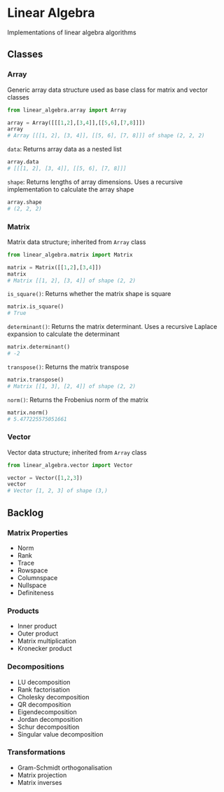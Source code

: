 # Linear Algebra

Implementations of linear algebra algorithms

## Classes

### Array

Generic array data structure used as base class for matrix and vector classes
```python
from linear_algebra.array import Array

array = Array([[[1,2],[3,4]],[[5,6],[7,8]]])
array
# Array [[[1, 2], [3, 4]], [[5, 6], [7, 8]]] of shape (2, 2, 2)
```

`data`: Returns array data as a nested list
```python
array.data
# [[[1, 2], [3, 4]], [[5, 6], [7, 8]]]
```

`shape`: Returns lengths of array dimensions. Uses a recursive implementation to calculate the array shape
```python
array.shape
# (2, 2, 2)
```

### Matrix

Matrix data structure; inherited from `Array` class
```python
from linear_algebra.matrix import Matrix

matrix = Matrix([[1,2],[3,4]])
matrix
# Matrix [[1, 2], [3, 4]] of shape (2, 2)
```

`is_square()`: Returns whether the matrix shape is square
```python
matrix.is_square()
# True
```

`determinant()`: Returns the matrix determinant. Uses a recursive Laplace expansion to calculate the determinant
```python
matrix.determinant()
# -2
```

`transpose()`: Returns the matrix transpose
```python
matrix.transpose()
# Matrix [[1, 3], [2, 4]] of shape (2, 2)
```

`norm()`: Returns the Frobenius norm of the matrix
```python
matrix.norm()
# 5.477225575051661
```

### Vector

Vector data structure; inherited from `Array` class
```python
from linear_algebra.vector import Vector

vector = Vector([1,2,3])
vector
# Vector [1, 2, 3] of shape (3,)
```

## Backlog

### Matrix Properties
- Norm
- Rank
- Trace
- Rowspace
- Columnspace
- Nullspace
- Definiteness

### Products
- Inner product
- Outer product
- Matrix multiplication
- Kronecker product

### Decompositions
- LU decomposition
- Rank factorisation
- Cholesky decomposition
- QR decomposition
- Eigendecomposition
- Jordan decomposition
- Schur decomposition
- Singular value decomposition

### Transformations
- Gram-Schmidt orthogonalisation
- Matrix projection
- Matrix inverses